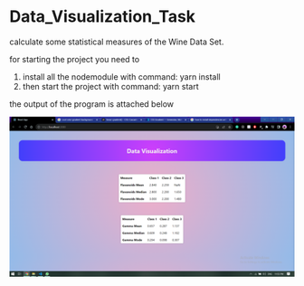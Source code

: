 # Data_Visualization_Task
calculate some statistical measures of the Wine Data Set.

for starting the project you need to
1. install all the nodemodule with command:  yarn install 
2. then start the project with command: yarn start 


the output of the program is attached below

![Alt text](image.png)